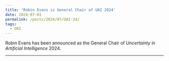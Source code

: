 ```yaml
---
title: 'Robin Evans is General Chair of UAI 2024'
date: 2024-07-01
permalink: /posts/2024/07/UAI-24/
tags:
  - UAI
---
```


Robin Evans has been announced as the General Chair of _Uncertainty in Artificial 
Intelligence_ 2024.  


------
